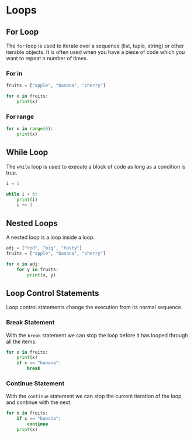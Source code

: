 # Loops

## For Loop

The `for` loop is used to iterate over a sequence (list, tuple, string) or other iterable objects. It is often used when you have a piece of code which you want to repeat n number of times.

### For in

```python
fruits = ["apple", "banana", "cherry"]

for x in fruits:
    print(x)
```

### For range

```python
for x in range(6):
    print(x)
```

## While Loop

The `while` loop is used to execute a block of code as long as a condition is true.

```python
i = 1

while i < 6:
    print(i)
    i += 1
```

## Nested Loops

A nested loop is a loop inside a loop.

```python
adj = ["red", "big", "tasty"]
fruits = ["apple", "banana", "cherry"]

for x in adj:
    for y in fruits:
        print(x, y)
```

## Loop Control Statements

Loop control statements change the execution from its normal sequence.

### Break Statement

With the `break` statement we can stop the loop before it has looped through all the items.

```python
for x in fruits:
    print(x)
    if x == "banana":
        break
```

### Continue Statement

With the `continue` statement we can stop the current iteration of the loop, and continue with the next.

```python
for x in fruits:
    if x == "banana":
        continue
    print(x)
```
